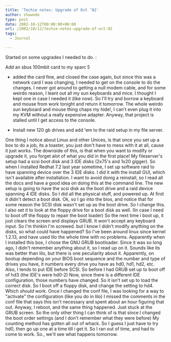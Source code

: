 ```yaml
---
title: 'Techie notes: Upgrade of Oct ’02'
author: shawndo
type: post
date: 2002-10-12T00:00:00+00:00
url: /2002/10/12/techie-notes-upgrade-of-oct-02
tags:
  - Journal

---
```

Started on some upgrades I needed to do. :  
  
Add an sbus 100mbit card to my sparc 5  
  
- added the card fine, and closed the case again, but since this was a network card I was changing, I needed to get on the console to do the changes. I never got around to getting a null modem cable, and for some weirdo reason, I leant out all my sun keyboards and mice. I thought I kept one in case I needed it (like now). So I'll try and borrow a keyboard and mouse from work tonight and return it tomorrow. The whole weirdo sun keyboard and mouse thing chaps my hide!, I can't even plug it into my KVM without a really expensive adapter. Anyway, that project is stalled until I get access to the console.  
  
- Install new 120 gb drives and add 'em to the raid setup in my file server.  
  
One thing I notice about Linux and other Unices, is that once you set up a box to do a job, its a toaster, you just don't have to mess with it at all, cause it just works. The downside of this, is that when you want to modify or upgrade it, you forget alot of what you did in the first place! My fileserver's setup had a scsi boot disk and 3 IDE disks (2x75's and 1x20 gigger). So when I installed Redhat 7.2 last year sometime, I set up software raid to have spanning device over the 3 IDE disks. I did it with the install GUI, which isn't available after installation. I want to avoid donig a reinstall, so I read all the docs and have a good idea on doing this at the command line. The new setup is going to have the scsi disk as the boot drive and a raid device spanning 4 IDE disks. So I did all the physical stuff, and powered up. At first it didn't detect a boot disk. Ok, so I go into the bios, and notice that for some reason the SCSI disk wasn't set up as the boot drive. So I change this. I also set it to look at the floppy drive for a boot disk as well. (In case I need to boot off the floppy to repair the boot loader) So the next time i boot up, it just clears the screen and displays GRUB. It won't accept any keyboard input. So I'm thinkin I'm screwed. but I know I didn't modify anything on the disks, so what could have happened? So I've been around linux since kernel 1.2.13, and have used lilo the whole time with no problems. Apparently when I installed this box, I chose the GNU GRUB bootloader. Since it was so long ago, I didn't remember anything about it, so I read up on it. Sounds like its was better than lilo, but there is one peculiarity about it. Apparently, on bootup depending on your BIOS boot sequence and the number and type of drives you have, it numbers every drive you have as hd0, hd1, hd2, etc. Also, I tends to put IDE before SCSI. So before I had GRUB set up to boot off of hd3 (the IDE's were hd0-2) Now, since there is a different IDE configuration, those numbers have changed. So it isn't set up to load the correct disk. So I boot off a floppy disk, and change the setting to hd4. Which _should_ work. Once I changed the conf file, I was looking for a way to "activate" the configuration (like you do in lilo) I missed the comments in the conf file that says this isn't necessary and spent about an hour figuring that out. Anyway, I reboot, and the same thing happened. Just stuck at the GRUB screen. So the only other thing I can think of is that since I changed the boot order settings (and I don't remember what they were before) My counting method has gotten all out of whack. So I guess I just have to try hd0, then go up one at a time till i get it. So I ran out of time, and had to come to work. So., we'll see what happens tomorrow.